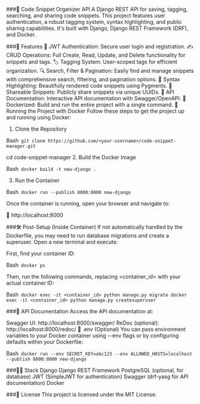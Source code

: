 ###🧠 Code Snippet Organizer API
A Django REST API for saving, tagging, searching, and sharing code snippets. This project features user authentication, a robust tagging system, syntax highlighting, and public sharing capabilities. It's built with Django, Django REST Framework (DRF), and Docker.

###🔧 Features
🔐 JWT Authentication: Secure user login and registration.
✍️ CRUD Operations: Full Create, Read, Update, and Delete functionality for snippets and tags.
🏷️ Tagging System: User-scoped tags for efficient organization.
🔍 Search, Filter & Pagination: Easily find and manage snippets with comprehensive search, filtering, and pagination options.
🌈 Syntax Highlighting: Beautifully rendered code snippets using Pygments.
🔗 Shareable Snippets: Publicly share snippets via unique UUIDs.
📄 API Documentation: Interactive API documentation with Swagger/OpenAPI.
🐳 Dockerized: Build and run the entire project with a single command.
🚀 Running the Project with Docker
Follow these steps to get the project up and running using Docker:

1. Clone the Repository

Bash`
git clone https://github.com/<your-username>/code-snippet-manager.git`

cd code-snippet-manager 2. Build the Docker Image

Bash`
docker build -t new-django .`

3. Run the Container

Bash`
docker run --publish 8000:8000 new-django`

Once the container is running, open your browser and navigate to:

🔗 http://localhost:8000

###🛠️ Post-Setup (Inside Container)
If not automatically handled by the Dockerfile, you may need to run database migrations and create a superuser. Open a new terminal and execute:

First, find your container ID:

Bash`
docker ps`

Then, run the following commands, replacing <container_id> with your actual container ID:

Bash`
docker exec -it <container_id> python manage.py migrate
docker exec -it <container_id> python manage.py createsuperuser`

###🔎 API Documentation
Access the API documentation at:

Swagger UI: http://localhost:8000/swagger/
ReDoc (optional): http://localhost:8000/redoc/
📂 .env (Optional)
You can pass environment variables to your Docker container using --env flags or by configuring defaults within your Dockerfile:

Bash`
docker run --env SECRET_KEY=abc123 --env ALLOWED_HOSTS=localhost --publish 8000:8000 new-django`

###👨‍💻 Stack
Django
Django REST Framework
PostgreSQL (optional, for database)
JWT (SimpleJWT for authentication)
Swagger (drf-yasg for API documentation)
Docker

###📄 License
This project is licensed under the MIT License.
